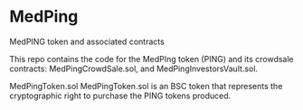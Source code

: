 # MedPing
MedPING token and associated contracts

This repo contains the code for the MedPIng token (PING) and its crowdsale contracts: MedPingCrowdSale.sol, and MedPingInvestorsVault.sol.

MedPingToken.sol
MedPingToken.sol is an BSC token that represents the cryptographic right to purchase the PING tokens produced. 
